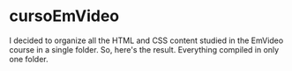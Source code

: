# cursoEmVideo
I decided to organize all the HTML and CSS content studied in the EmVideo course in a single folder.
So, here's the result. Everything compiled in only one folder.

